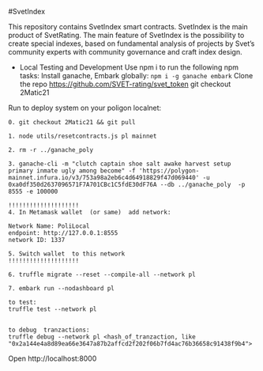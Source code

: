 #SvetIndex

This repository contains SvetIndex smart contracts. SvetIndex is the main product of SvetRating. The main feature of SvetIndex is the possibility to create special indexes, based on fundamental analysis of projects by Svet’s community experts  with community governance and craft index design.

- Local Testing and Development
Use npm i to run the following npm tasks:
Install ganache, Embark globally:
`npm i -g ganache embark`
 Clone the repo https://github.com/SVET-rating/svet_token
 git checkout  2Matic21


Run to deploy system on your poligon localnet:
```
0. git checkout 2Matic21 && git pull

1. node utils/resetcontracts.js pl mainnet

2. rm -r ../ganache_poly

3. ganache-cli -m "clutch captain shoe salt awake harvest setup primary inmate ugly among become" -f 'https://polygon-mainnet.infura.io/v3/753a98a2eb6c4d64918829f47d069440' -u 0xa0df350d2637096571F7A701CBc1C5fdE30dF76A --db ../ganache_poly  -p 8555 -e 100000

!!!!!!!!!!!!!!!!!!!!
4. In Metamask wallet  (or same)  add network:

Network Name: PoliLocal
endpoint: http://127.0.0.1:8555
network ID: 1337

5. Switch wallet  to this network
!!!!!!!!!!!!!!!!!!!!

6. truffle migrate --reset --compile-all --network pl

7. embark run --nodashboard pl

to test:
truffle test --network pl


to debug  tranzactions:
truffle debug --network pl <hash_of_tranzaction, like
"0x2a144e4a8d89ea66e3647a87b2affcd2f202f06b7fd4ac76b36658c91438f9b4">

```


Open http://localhost:8000

